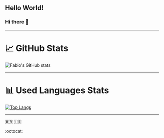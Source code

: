 <!--
**fabioaraujo76/fabioaraujo76** is a ✨ _special_ ✨ repository because its `README.md` (this file) appears on your GitHub profile.

Here are some ideas to get you started:

- 🔭 I’m currently working on ...
- 🌱 I’m currently learning ...
- 👯 I’m looking to collaborate on ...
- 🤔 I’m looking for help with ...
- 💬 Ask me about ...
- 📫 How to reach me: ...
- 😄 Pronouns: ...
- ⚡ Fun fact: ...
-->

## Hello World!
### Hi there 👋

<hr>

# &#x1f4c8; GitHub Stats

![Fabio's GitHub stats](https://github-readme-stats.vercel.app/api?username=fabioaraujo76&show_icons=true&theme=tokyonight)

<hr>

# 	&#x1F4CA; Used Languages Stats

[![Top Langs](https://github-readme-stats.vercel.app/api/top-langs/?username=fabioaraujo76&theme=tokyonight)](https://github.com/fabioaraujo76/fabioaraujo76)

<hr>

:brazil:    :ireland:

:octocat:




